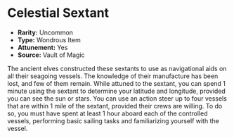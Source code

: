 # Celestial Sextant

- **Rarity:** Uncommon
- **Type:** Wondrous Item
- **Attunement:** Yes
- **Source:** Vault of Magic

The ancient elves constructed these sextants to use as navigational aids on all their seagoing vessels. The knowledge of their manufacture has been lost, and few of them remain. While attuned to the sextant, you can spend 1 minute using the sextant to determine your latitude and longitude, provided you can see the sun or stars. You can use an action steer up to four vessels that are within 1 mile of the sextant, provided their crews are willing. To do so, you must have spent at least 1 hour aboard each of the controlled vessels, performing basic sailing tasks and familiarizing yourself with the vessel.
